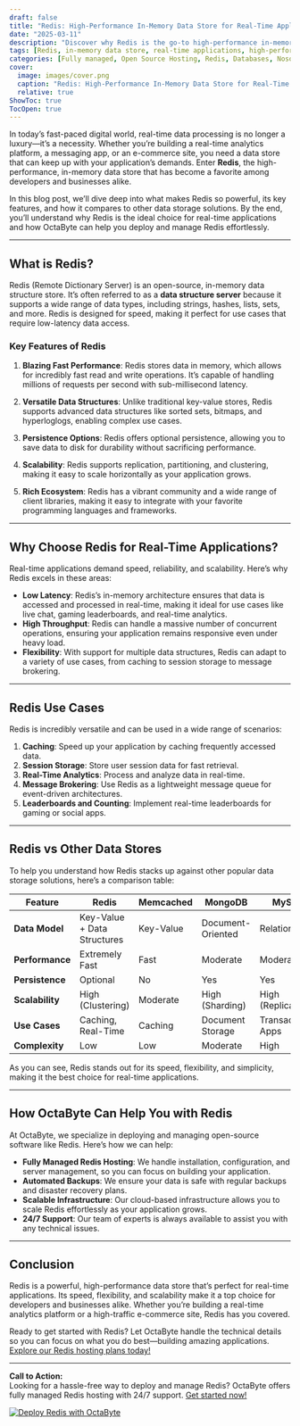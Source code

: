 ```yaml
---
draft: false
title: "Redis: High-Performance In-Memory Data Store for Real-Time Applications"
date: "2025-03-11"
description: "Discover why Redis is the go-to high-performance in-memory data store for real-time applications. Learn about its features, benefits, and how it compares to other data storage solutions. Perfect for developers and businesses looking to optimize their applications for speed and scalability."
tags: [Redis, in-memory data store, real-time applications, high-performance database, Redis vs Memcached, Redis vs MongoDB, Redis use cases, Redis benefits, managed Redis services, OctaByte Redis hosting]
categories: [Fully managed, Open Source Hosting, Redis, Databases, Nosql, Specialized Databases]
cover:
  image: images/cover.png
  caption: "Redis: High-Performance In-Memory Data Store for Real-Time Applications"
  relative: true
ShowToc: true
TocOpen: true
---
```



In today’s fast-paced digital world, real-time data processing is no longer a luxury—it’s a necessity. Whether you’re building a real-time analytics platform, a messaging app, or an e-commerce site, you need a data store that can keep up with your application’s demands. Enter **Redis**, the high-performance, in-memory data store that has become a favorite among developers and businesses alike.

In this blog post, we’ll dive deep into what makes Redis so powerful, its key features, and how it compares to other data storage solutions. By the end, you’ll understand why Redis is the ideal choice for real-time applications and how OctaByte can help you deploy and manage Redis effortlessly.

---

## What is Redis?

Redis (Remote Dictionary Server) is an open-source, in-memory data structure store. It’s often referred to as a **data structure server** because it supports a wide range of data types, including strings, hashes, lists, sets, and more. Redis is designed for speed, making it perfect for use cases that require low-latency data access.

### Key Features of Redis

1. **Blazing Fast Performance**: Redis stores data in memory, which allows for incredibly fast read and write operations. It’s capable of handling millions of requests per second with sub-millisecond latency.

2. **Versatile Data Structures**: Unlike traditional key-value stores, Redis supports advanced data structures like sorted sets, bitmaps, and hyperloglogs, enabling complex use cases.

3. **Persistence Options**: Redis offers optional persistence, allowing you to save data to disk for durability without sacrificing performance.

4. **Scalability**: Redis supports replication, partitioning, and clustering, making it easy to scale horizontally as your application grows.

5. **Rich Ecosystem**: Redis has a vibrant community and a wide range of client libraries, making it easy to integrate with your favorite programming languages and frameworks.

---

## Why Choose Redis for Real-Time Applications?

Real-time applications demand speed, reliability, and scalability. Here’s why Redis excels in these areas:

- **Low Latency**: Redis’s in-memory architecture ensures that data is accessed and processed in real-time, making it ideal for use cases like live chat, gaming leaderboards, and real-time analytics.
- **High Throughput**: Redis can handle a massive number of concurrent operations, ensuring your application remains responsive even under heavy load.
- **Flexibility**: With support for multiple data structures, Redis can adapt to a variety of use cases, from caching to session storage to message brokering.

---

## Redis Use Cases

Redis is incredibly versatile and can be used in a wide range of scenarios:

1. **Caching**: Speed up your application by caching frequently accessed data.
2. **Session Storage**: Store user session data for fast retrieval.
3. **Real-Time Analytics**: Process and analyze data in real-time.
4. **Message Brokering**: Use Redis as a lightweight message queue for event-driven architectures.
5. **Leaderboards and Counting**: Implement real-time leaderboards for gaming or social apps.

---

## Redis vs Other Data Stores

To help you understand how Redis stacks up against other popular data storage solutions, here’s a comparison table:

| Feature                | Redis                | Memcached            | MongoDB              | MySQL                |
|------------------------|----------------------|----------------------|----------------------|----------------------|
| **Data Model**         | Key-Value + Data Structures | Key-Value          | Document-Oriented    | Relational           |
| **Performance**        | Extremely Fast       | Fast                 | Moderate             | Moderate             |
| **Persistence**        | Optional             | No                   | Yes                  | Yes                  |
| **Scalability**        | High (Clustering)    | Moderate             | High (Sharding)      | High (Replication)   |
| **Use Cases**          | Caching, Real-Time   | Caching              | Document Storage     | Transactional Apps   |
| **Complexity**         | Low                  | Low                  | Moderate             | High                 |

As you can see, Redis stands out for its speed, flexibility, and simplicity, making it the best choice for real-time applications.

---

## How OctaByte Can Help You with Redis

At OctaByte, we specialize in deploying and managing open-source software like Redis. Here’s how we can help:

- **Fully Managed Redis Hosting**: We handle installation, configuration, and server management, so you can focus on building your application.
- **Automated Backups**: We ensure your data is safe with regular backups and disaster recovery plans.
- **Scalable Infrastructure**: Our cloud-based infrastructure allows you to scale Redis effortlessly as your application grows.
- **24/7 Support**: Our team of experts is always available to assist you with any technical issues.

---

## Conclusion

Redis is a powerful, high-performance data store that’s perfect for real-time applications. Its speed, flexibility, and scalability make it a top choice for developers and businesses alike. Whether you’re building a real-time analytics platform or a high-traffic e-commerce site, Redis has you covered.

Ready to get started with Redis? Let OctaByte handle the technical details so you can focus on what you do best—building amazing applications. [Explore our Redis hosting plans today!](#)

---

**Call to Action:**  
Looking for a hassle-free way to deploy and manage Redis? OctaByte offers fully managed Redis hosting with 24/7 support. [Get started now!](#)

[![Deploy Redis with OctaByte](/images/deploy-on-octabyte.png)](https://octabyte.io/fully-managed-open-source-services/databases/nosql/redis)